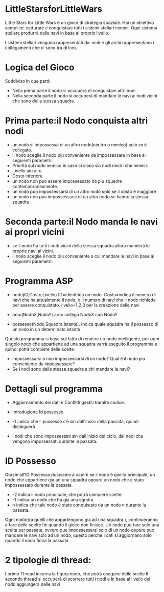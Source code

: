 # LittleStarsforLittleWars

Little Stars for Little Wars  è un gioco di strategia spaziale.
Hai un obiettivo semplice: catturare e conquistare tutti i sistemi stellari nemici.
Ogni sistema stellare produrrà delle navi in base al proprio livello.

I sistemi stellari vengono rappresentati dai nodi e gli archi rappresentano i collegamenti che ci sono tra di loro.

# Logica del Gioco
Suddiviso in due parti:
* Nella prima parte il nodo si occuperà di conquistare altri nodi.
* Nella seconda parte il nodo si occuperà di mandare le navi ai nodi vicini che sono della stessa squadra.



# Prima parte:il Nodo conquista altri nodi
* un nodo si impossessa di un altro nodo(neutro o nemico),solo se è collegato.
* il nodo sceglie il nodo piu conveniente da impossessare in base ai seguienti  parametri:
* Priorità sul nodo nemico in caso ci siano sia nodi neutri che nemici.
* Livello piu alto.
* Costo inferiore.
* un nodo non puo essere impossessato da piu squadre contemporaneamente.
* un nodo  puo impossessarsi di un altro nodo solo se il costo è maggiore
* un nodo non  puo impossessarsi di un altro nodo se hanno la stessa squadra

# Seconda parte:il Nodo manda le navi ai propri vicini
* se il nodo ha tutti i nodi vicini della stessa squadra allora manderà le proprie navi ai vicini.
* il nodo sceglie il nodo piu conveniente a cui mandare le navi in base ai seguienti  parametri:





# Programma ASP

* nodo(ID,Costo,Livello)
    ID=identifica un nodo.
    Costo=indica il numero di navi che ha attualmente il nodo, o il numero di navi che il nodo  richiede per essere conquistato.
    livello=1,2,3 per la creazione delle navi

* arco(NodoX,NodoY)	
   arco collega NodoX con NodoY

* possesso(Nodo,Squadra,Istante).
     indica quale squadra ha il possesso di un nodo in un determinato istante


Questo programma si basa sul fatto di rendere un nodo intelligente, per ogni singolo nodo che appartiene ad una squadra verrà eseguito il programma e quindi
potrà compiere delle scelte:
* impossessarsi o non impossessarsi di un nodo? Qual è il nodo piu conveniente da impossessare? 
* Se i nodi sono della stessa squadra a chi mandare le navi?


# Dettagli sul programma
* Aggiornamento dei dati e  Conflitti gestiti tramite codice.
* Introduzione Id possesso.                                         

*   -1 indica che il possesso c’è sin dall’inizio della passata, quindi  distinguerà 
*    i nodi che sono  impossessati sin dall inizio del ciclo, dai nodi che vengono impossessati durante la passata.


# ID Possesso
Grazie all'ID Possesso riusciamo a capire se il nodo è quello principale, un nodo che appartiene gia ad una squadra oppure un nodo che è stato impossessato durante
la passata.

* -2 indica il nodo principale, che potrà compiere scelte.
* -1 indica un nodo che ha gia una squdra.
* n indica che tale nodo è stato conquistato da un nodo n durante la passata.

Ogni nodo(tra quelli che appartengono gia ad una squadra ), continueranno a fare delle scelte fin quando il gioco non finisce.
Un nodo può fare solo una scelta per passata, ovvero puo impossessarsi solo di un nodo oppure puo mandare le navi solo ad un nodo, questo perchè i dati si aggiornano solo quando il nodo finirà la passata.


# 2 tipologie di thread:
I primo Thread incarna la figura nodo, che potrà eseguire delle scelte
Il secondo thread si occuperà di scorrere tutti i nodi e in base al livello del nodo aggiungerà delle navi
